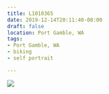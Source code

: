 ```yaml
---
title: L1010365
date: 2019-12-14T20:11:40-08:00
draft: false
location: Port Gamble, WA
tags:
- Port Gamble, WA
- biking
- self portrait

---
```

![](https://d17enza3bfujl8.cloudfront.net/L1010365.jpg)
